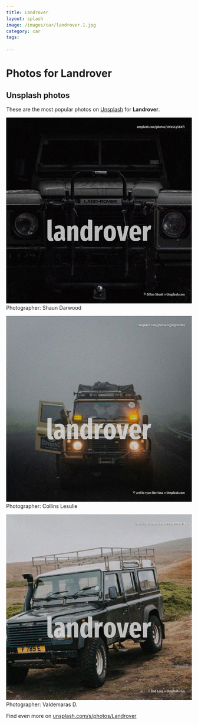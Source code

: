 ```yaml
---
title: Landrover
layout: splash
image: /images/car/landrover.1.jpg
category: car
tags:

---
```

# Photos for Landrover
 
## Unsplash photos
These are the most popular photos on [Unsplash](https://unsplash.com) for **Landrover**.
 
![Landrover](/images/car/landrover.1.jpg)
Photographer:  Shaun Darwood
 
![Landrover](/images/car/landrover.2.jpg)
Photographer:  Collins Lesulie
 
![Landrover](/images/car/landrover.3.jpg)
Photographer:  Valdemaras D.
 
Find even more on [unsplash.com/s/photos/Landrover](https://unsplash.com/s/photos/Landrover)
 
